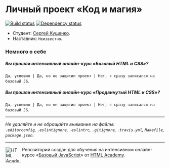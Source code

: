 # Личный проект «Код и магия»

[![Build status][travis-image]][travis-url]
[![Dependency status][dependency-image]][dependency-url]

* Студент: [Сергей Кущенко](https://htmlacademy.ru/profile/id168757).
* Наставник: `Неизвестно`.

### Немного о себе

##### Вы прошли интенсивный онлайн-курс «Базовый HTML и CSS»?
`Да, успешно | Да, но не защитил проект | Нет, я сразу записался на базовый JS`.

##### Вы прошли интенсивный онлайн-курс «Продвинутый HTML и CSS»?
`Да, успешно | Да, но не защитил проект | Нет, я сразу записался на базовый JS`.

---

_Не удаляйте и не обращайте внимание на файлы:_<br>
_`.editorconfig`, `.eslintignore`, `.eslintrc`, `.gitignore`, `.travis.yml`, `Makefile`, `package.json`._

---

<a href="https://htmlacademy.ru/js_intensive"><img align="left" width="50" height="50" title="HTML Academy" src="https://up.htmlacademy.ru/static/img/intensive/javascript/logo-for-github.svg"></a>

Репозиторий создан для обучения на интенсивном онлайн-курсе «[Базовый JavaScript](https://htmlacademy.ru/js_intensive)» от [HTML Academy](https://htmlacademy.ru).

[travis-image]: https://travis-ci.org/js-htmlacademy/168757-code-and-magick.svg?branch=master
[travis-url]: https://travis-ci.org/js-htmlacademy/168757-code-and-magick
[dependency-image]: https://david-dm.org/js-htmlacademy/168757-code-and-magick.svg?style=flat-square
[dependency-url]: https://david-dm.org/js-htmlacademy/168757-code-and-magick
